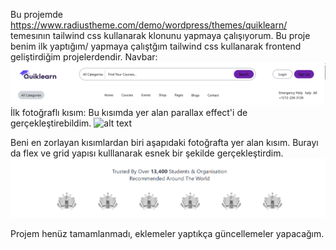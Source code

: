 Bu projemde https://www.radiustheme.com/demo/wordpress/themes/quiklearn/ temesının tailwind css kullanarak klonunu yapmaya çalışıyorum. Bu proje benim ilk yaptığım/ yapmaya çalıştğım tailwind css kullanarak frontend geliştirdiğim projelerdendir.
Navbar:
<img src="navbar.png" alt="alt text"  >
İlk fotoğraflı kısım: Bu kısımda yer alan parallax effect'i de gerçekleştirebildim. 
<img src="%100quality.png" alt="alt text"  >

Beni en zorlayan kısımlardan biri aşapıdaki fotoğrafta yer alan kısım. Burayı da flex ve grid yapısı kulllanarak esnek bir şekilde gerçekleştirdim.
<img src="trusted.png" alt="alt text"  >


Projem henüz tamamlanmadı, eklemeler yaptıkça güncellemeler yapacağım. 


